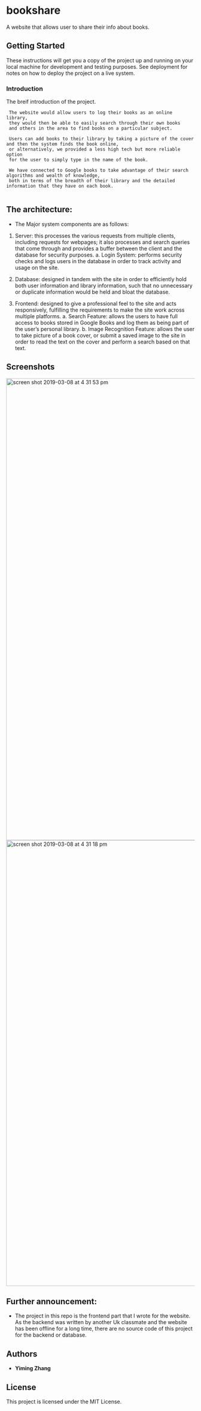 # bookshare
A website that allows user to share their info about books.

## Getting Started
These instructions will get you a copy of the project up and running on your local machine for development and testing purposes. See deployment for notes on how to deploy the project on a live system.
### Introduction

The breif introduction of the project.

```
 The website would allow users to log their books as an online library, 
 they would then be able to easily search through their own books 
 and others in the area to find books on a particular subject. 
 
 Users can add books to their library by taking a picture of the cover and then the system finds the book online, 
 or alternatively, we provided a less high tech but more reliable option 
 for the user to simply type in the name of the book. 
 
 We have connected to Google books to take advantage of their search algorithms and wealth of knowledge, 
 both in terms of the breadth of their library and the detailed information that they have on each book.
 
```

## The architecture: 

* The Major system components are as follows:

1. Server: this processes the various requests from multiple clients, 
including requests for webpages; it also processes and search queries 
that come through and provides a buffer between the client and the database for security purposes.
a. Login System: performs security checks and logs users in the database in order to track activity and usage on the site.

2. Database: designed in tandem with the site in order to efficiently hold both user information and library information, 
such that no unnecessary or duplicate information would be held and bloat the database.

3. Frontend: designed to give a professional feel to the site and acts responsively, 
fulfilling the requirements to make the site work across multiple platforms.
a. Search Feature: allows the users to have full access to books stored 
in Google Books and log them as being part of the user’s personal library.
b. Image Recognition Feature: allows the user to take picture of a book cover, 
or submit a saved image to the site in order to read the text on the cover and perform a search based on that text.
      
      
## Screenshots

<img width="1233" alt="screen shot 2019-03-08 at 4 31 53 pm" src="https://user-images.githubusercontent.com/40975373/54009746-231adc80-41c0-11e9-9c4c-54c1b6afecdd.png">
 
<img width="1190" alt="screen shot 2019-03-08 at 4 31 18 pm" src="https://user-images.githubusercontent.com/40975373/54009754-2910bd80-41c0-11e9-9a72-6172c829dcb2.png">


## Further announcement: 

* The project in this repo is the frontend part that I wrote for the website. As the backend was written by 
another Uk classmate and the website has been offline for a long time, 
there are no source code of this project for the backend or database.

## Authors

* **Yiming Zhang** 

## License

This project is licensed under the MIT License.
